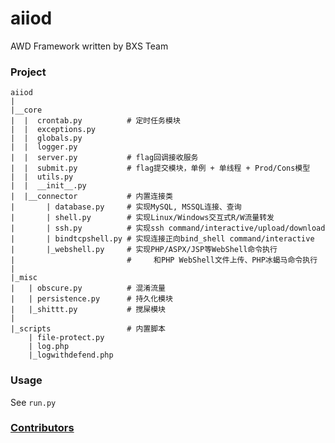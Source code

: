 # aiiod

AWD Framework written by BXS Team

### Project

```
aiiod
|
|__core
|  |  crontab.py          # 定时任务模块
|  |  exceptions.py
|  |  globals.py
|  |  logger.py
|  |  server.py           # flag回调接收服务
|  |  submit.py           # flag提交模块，单例 + 单线程 + Prod/Cons模型
|  |  utils.py
|  |  __init__.py
|  |__connector           # 内置连接类
|       | database.py     # 实现MySQL, MSSQL连接、查询
|       | shell.py        # 实现Linux/Windows交互式R/W流量转发
|       | ssh.py          # 实现ssh command/interactive/upload/download
|       | bindtcpshell.py # 实现连接正向bind_shell command/interactive
|       |_webshell.py     # 实现PHP/ASPX/JSP等WebShell命令执行
|                         #     和PHP WebShell文件上传、PHP冰蝎马命令执行   
|
|_misc
|   | obscure.py          # 混淆流量
|   | persistence.py      # 持久化模块
|   |_shittt.py           # 搅屎模块
|
|_scripts                 # 内置脚本
    | file-protect.py
    | log.php
    |_logwithdefend.php
```

### Usage

See `run.py`

### [Contributors](https://github.com/BXS-Team/aiiod/graphs/contributors)